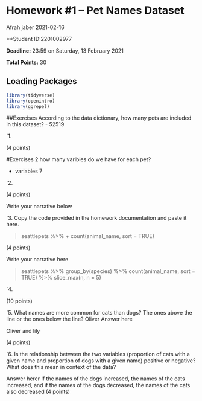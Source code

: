 Homework \#1 – Pet Names Dataset
================
Afrah jaber
2021-02-16

\*\*Student ID:2201002977

**Deadline:** 23:59 on Saturday, 13 February 2021

**Total Points:** 30

## Loading Packages

``` r
library(tidyverse)
library(openintro)
library(ggrepel)
```

\#\#Exercises According to the data dictionary, how many pets are
included in this dataset? - 52519

\`1.

(4 points)

\#Exercises 2 how many varibles do we have for each pet?

-   variables 7

\`2.

(4 points)

Write your narrative below

\`3. Copy the code provided in the homework documentation and paste it
here.

> seattlepets %&gt;% + count(animal\_name, sort = TRUE)

(4 points)

Write your narrative here

> seattlepets %&gt;% group\_by(species) %&gt;% count(animal\_name, sort
> = TRUE) %&gt;% slice\_max(n, n = 5)

\`4.

(10 points)

\`5. What names are more common for cats than dogs? The ones above the
line or the ones below the line? Oliver Answer here

Oliver and lily

(4 points)

\`6. Is the relationship between the two variables (proportion of cats
with a given name and proportion of dogs with a given name) positive or
negative? What does this mean in context of the data?

Answer herer If the names of the dogs increased, the names of the cats
increased, and if the names of the dogs decreased, the names of the cats
also decreased (4 points)
